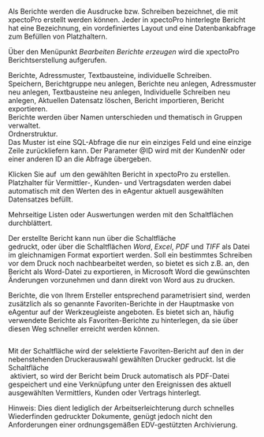 <!DOCTYPE html>
<html>
<head>
<meta charset="utf-8">
<meta name="viewport" content="width=device-width, initial-scale=1.0">
<title>800_Berichte_erzeugen.md</title>
<link rel="stylesheet" href="https://stackedit.io/res-min/themes/base.css" />
<script type="text/javascript" src="https://cdn.mathjax.org/mathjax/latest/MathJax.js?config=TeX-AMS_HTML"></script>
</head>
<body><div class="container"><p>Als Berichte werden die Ausdrucke bzw. Schreiben bezeichnet, die mit xpectoPro erstellt werden können. Jeder in xpectoPro hinterlegte Bericht hat eine Bezeichnung, ein vordefiniertes Layout und eine Datenbankabfrage zum Befüllen von Platzhaltern. </p>

<p>Über den Menüpunkt  <em>Bearbeiten Berichte erzeugen</em> wird die xpectoPro Berichtserstellung aufgerufen.</p>

<p>Berichte, Adressmuster, Textbausteine, individuelle Schreiben. <br>
Speichern, Berichtgruppe neu anlegen, Berichte neu anlegen, Adressmuster neu anlegen, Textbausteine neu anlegen, Individuelle Schreiben neu anlegen, Aktuellen Datensatz löschen, Bericht importieren, Bericht exportieren. <br>
Berichte werden über Namen unterschieden und thematisch in Gruppen verwaltet. <br>
Ordnerstruktur. <br>
Das Muster ist eine SQL-Abfrage die nur ein einziges Feld und eine einzige Zeile zurückliefern kann. Der Parameter @ID wird mit der KundenNr oder einer anderen ID an die Abfrage übergeben.</p>

<p>Klicken Sie auf <img src="http://xpecto.github.io/docs/img/img070.png" alt="" title=""> um den gewählten Bericht in xpectoPro zu erstellen. Platzhalter für Vermittler-, Kunden- und Vertragsdaten werden dabei automatisch mit den Werten des in eAgentur aktuell ausgewählten Datensatzes befüllt.</p>

<p>Mehrseitige Listen oder Auswertungen werden mit den Schaltflächen<img src="http://xpecto.github.io/docs/img/img072.png" alt="" title=""> durchblättert.</p>

<p>Der erstellte Bericht kann nun über die Schaltfläche<img src="http://xpecto.github.io/docs/img/img073.png" alt="" title=""> <br>
gedruckt, oder über die Schaltflächen <em>Word</em>, <em>Excel</em>, <em>PDF</em> und <em>TIFF</em> als Datei im gleichnamigen Format exportiert werden. Soll ein bestimmtes Schreiben vor dem Druck noch nachbearbeitet werden, so bietet es sich z.B. an, den Bericht als Word-Datei zu exportieren, in Microsoft Word die gewünschten Änderungen vorzunehmen und dann direkt von Word aus zu drucken.</p>

<p>Berichte, die von Ihrem Ersteller entsprechend parametrisiert sind, werden zusätzlich als so genannte Favoriten-Berichte in der Hauptmaske von eAgentur auf der Werkzeugleiste angeboten. Es bietet sich an, häufig verwendete Berichte als Favoriten-Berichte zu hinterlegen, da sie über diesen Weg schneller erreicht werden können.</p>

<p><img src="http://xpecto.github.io/docs/img/img075.png" alt="" title=""></p>

<p>Mit der Schaltfläche<img src="http://xpecto.github.io/docs/img/img076.png" alt="" title=""> wird der selektierte Favoriten-Bericht auf den in der nebenstehenden Druckerauswahl gewählten Drucker gedruckt. Ist die Schaltfläche <br>
<img src="http://xpecto.github.io/docs/img/img077.png" alt="" title=""> aktiviert, so wird der Bericht beim Druck automatisch als PDF-Datei gespeichert und eine Verknüpfung unter den Ereignissen des aktuell ausgewählten Vermittlers, Kunden oder Vertrags hinterlegt.</p>

<p>Hinweis: Dies dient lediglich der Arbeitserleichterung durch schnelles Wiederfinden gedruckter Dokumente, genügt jedoch nicht den Anforderungen einer ordnungsgemäßen EDV-gestützten Archivierung.</p></div></body>
</html>